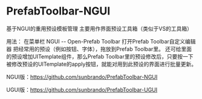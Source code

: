# PrefabToolbar-NGUI

基于NGUI的重用预设模板管理
主要用作界面预设工具箱（类似于VS的工具箱）

用法：
在菜单栏 NGUI -- Open-Prefab Toolbar 打开Prefab Toolbar自定义编辑器
把经常用的预设（例如按钮、字体），拖放到Prefab Toolbar里。
还可给里面的预设增加UITemplate组件，那么Prefab Toolbar里的预设修改后，只要按一下被修改预设的UITemplate的apply按钮，就能对用到此预设的界面进行批量更新。

NGUI版：https://github.com/sunbrando/PrefabToolbar-NGUI

UGUI版：https://github.com/sunbrando/PrefabToolbar-UGUI
